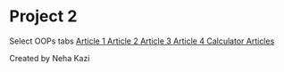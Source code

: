 # Project 2
Select OOPs tabs
[Article 1 ](https://nk398.github.io/Project1/public_html/pylint.html)
[Article 2 ](https://nk398.github.io/Project1/public_html/aaatesting.html)
[Article 3 ](https://nk398.github.io/Project1/public_html/oop.html)
[Article 4 ](https://nk398.github.io/Project1/public_html/solidood.html)
[Calculator Articles](https://nk398.github.io/Project1/public_html)
 
Created by Neha Kazi
